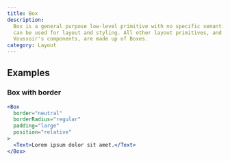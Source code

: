 ```yaml
---
title: Box
description:
  Box is a general purpose low-level primitive with no specific semantics that
  can be used for layout and styling. All other layout primitives, and most of
  Voussoir's components, are made up of Boxes.
category: Layout
---
```


## Examples

### Box with border

```jsx {% live=true %}
<Box
  border="neutral"
  borderRadius="regular"
  padding="large"
  position="relative"
>
  <Text>Lorem ipsum dolor sit amet.</Text>
</Box>
```
